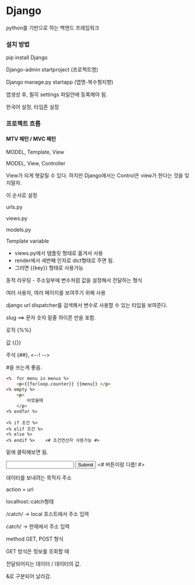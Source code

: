 # Django

python를 기반으로 하는 백엔드 프레임워크

### 설치 방법 

pip install Django

Django-admin startproject (프로젝트명)

Django manage.py startapp (앱명-복수형지향)

앱생성 후, 필히 settings 파일안에 등록해야 됨.

한국어 설정, 타임존 설정



### 프로젝트 흐름

#### MTV 패턴 /  MVC 패턴

MODEL, Template, View

MODEL, View, Controller



View가 되게 헷갈릴 수 있다. 하지만 Django에서는 Control은 view가 한다는 것을 잊지말자.



이 순서로 설정

urls.py

views.py

models.py



Template variable

- views.py에서 템플릿 형태로 옮겨서 사용
- render에서 세번째 인자로  dict형태로 주면 됨.
- 그러면 {{key}} 형태로 사용가능



동적 라우팅 - 주소일부에 변수처럼 값을 설정해서 전달하는 형식

여러 사용자, 여러 페이지를 보여주기 위해 사용



django url dispatcher를 검색해서 변수로 사용할 수 있는 타입을 보여준다.

slug ==> 문자 숫자 밑줄 하이픈 만을 포함.

로직 {%%}

값 {{}}

주석 {##}, <--! -->

#을 쓰는게 좋음. 

``` html
<%  for menu in menus %>
    <p>{{forloop.counter}} {{menu}} </p>
<% empty %>
    <p>
        비었을때
    </p>
<% endfor %>
```

``` django
<% if 조건 %>
<% elif 조건 %>
<% else %>
<% endif %>    <# 조건연산자 사용가능 #>
```

밑에 클릭해보면 됨.

<Form>
    <input type="text" name="name">
    <input type="submit"> <# 버튼이랑 다름! #>
</form>



데이터를 보내려는 목적지 주소

action = url

localhost::catch형태

/catch/ -> local 호스트에서 주소 입력

catch/ -> 현재에서 주소 입력



method GET, POST 형식

GET 방식은 정보를 조회할 때

전달되어지는 데이터 / 데이터의 값.

&로 구분되어 날라감.

